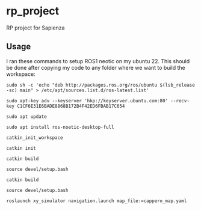 # rp_project
RP project for Sapienza

## Usage



I ran these commands to setup ROS1 neotic on my ubuntu 22. This should be done after copying my code to any folder where we want to build the workspace:

```
sudo sh -c 'echo "deb http://packages.ros.org/ros/ubuntu $(lsb_release -sc) main" > /etc/apt/sources.list.d/ros-latest.list'

sudo apt-key adv --keyserver 'hkp://keyserver.ubuntu.com:80' --recv-key C1CF6E31E6BADE8868B172B4F42ED6FBAB17C654

sudo apt update

sudo apt install ros-noetic-desktop-full

catkin_init_workspace

catkin init

catkin build

source devel/setup.bash 

catkin build

source devel/setup.bash 

roslaunch xy_simulator navigation.launch map_file:=cappero_map.yaml
```
